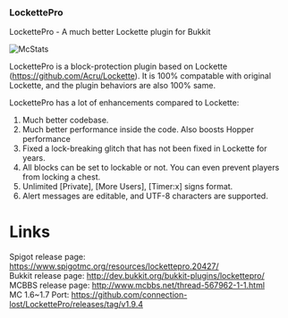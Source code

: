 ### LockettePro
LockettePro - A much better Lockette plugin for Bukkit

![McStats](http://i.mcstats.org/LockettePro/Global+Statistics.png "Statistics")

LockettePro is a block-protection plugin based on Lockette (https://github.com/Acru/Lockette). It is 100% compatable with original Lockette, and the plugin behaviors are also 100% same.

LockettePro has a lot of enhancements compared to Lockette:

1. Much better codebase.
2. Much better performance inside the code. Also boosts Hopper performance
3. Fixed a lock-breaking glitch that has not been fixed in Lockette for years.
4. All blocks can be set to lockable or not. You can even prevent players from locking a chest.
5. Unlimited [Private], [More Users], [Timer:x] signs format.
6. Alert messages are editable, and UTF-8 characters are supported.

# Links
Spigot release page: https://www.spigotmc.org/resources/lockettepro.20427/  
Bukkit release page: http://dev.bukkit.org/bukkit-plugins/lockettepro/  
MCBBS release page: http://www.mcbbs.net/thread-567962-1-1.html    
MC 1.6~1.7 Port: https://github.com/connection-lost/LockettePro/releases/tag/v1.9.4

